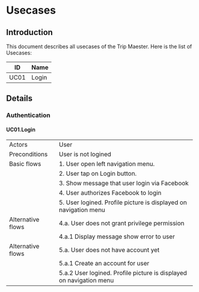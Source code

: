 # Usecases

## Introduction

This document describes all usecases of the Trip Maester. Here is the list of Usecases:

ID   | Name 
-----|-----
UC01 | Login


## Details

### Authentication

#### UC01.Login

| | |
|-|-|
| Actors            | User 
| Preconditions     | User is not logined 
| Basic flows       | 1. User open left navigation menu. 
|                   | 2. User tap on Login button.
|                   | 3. Show message that user login via Facebook
|                   | 4. User authorizes Facebook to login
|                   | 5. User logined. Profile picture is displayed on navigation menu |
| Alternative flows | 4.a. User does not grant privilege permission
|                   |  4.a.1 Display message show error to user 
| Alternative flows | 5.a. User does not have account yet
|                   | 5.a.1 Create an account for user
|                   | 5.a.2 User logined. Profile picture is displayed on navigation menu 

